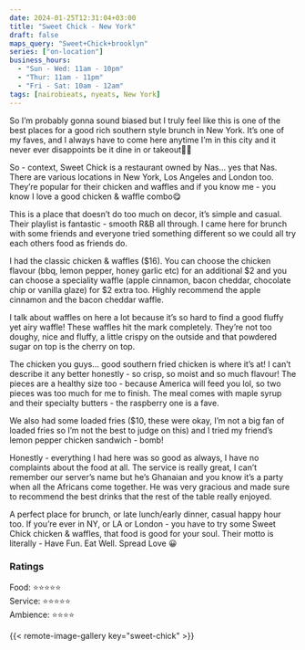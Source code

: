 ```yaml
---
date: 2024-01-25T12:31:04+03:00
title: "Sweet Chick - New York"
draft: false
maps_query: "Sweet+Chick+brooklyn"
series: ["on-location"]
business_hours:
  - "Sun - Wed: 11am - 10pm"
  - "Thur: 11am - 11pm"
  - "Fri - Sat: 10am - 12am"
tags: [nairobieats, nyeats, New York]
---
```


So I’m probably gonna sound biased but I truly feel like this is one of the best places for a good rich southern style brunch in New York. It’s one of my faves, and I always have to come here anytime I’m in this city and it never ever disappoints be it dine in or takeout👌🏾

So - context, Sweet Chick is a restaurant owned by Nas… yes that Nas. There are various locations in New York, Los Angeles and London too. They’re popular for their chicken and waffles and if you know me - you know I love a good chicken & waffle combo😋

This is a place that doesn’t do too much on decor, it’s simple and casual. Their playlist is fantastic - smooth R&B all through. I came here for brunch with some friends and everyone tried something different so we could all try each others food as friends do.

I had the classic chicken & waffles ($16). You can choose the chicken flavour (bbq, lemon pepper, honey garlic etc) for an additional $2 and you can choose a speciality waffle (apple cinnamon, bacon cheddar, chocolate chip or vanilla glaze) for $2 extra too. Highly recommend the apple cinnamon and the bacon cheddar waffle.

I talk about waffles on here a lot because it’s so hard to find a good fluffy yet airy waffle! These waffles hit the mark completely. They’re not too doughy, nice and fluffy, a little crispy on the outside and that powdered sugar on top is the cherry on top.

The chicken you guys… good southern fried chicken is where it’s at! I can’t describe it any better honestly - so crisp, so moist and so much flavour! The pieces are a healthy size too - because America will feed you lol, so two pieces was too much for me to finish. The meal comes with maple syrup and their specialty butters - the raspberry one is a fave.

We also had some loaded fries ($10, these were okay, I’m not a big fan of loaded fries so I’m not the best to judge on this) and I tried my friend’s lemon pepper chicken sandwich - bomb!

Honestly - everything I had here was so good as always, I have no complaints about the food at all. The service is really great, I can’t remember our server’s name but he’s Ghanaian and you know it’s a party when all the Africans come together. He was very gracious and made sure to recommend the best drinks that the rest of the table really enjoyed.

A perfect place for brunch, or late lunch/early dinner, casual happy hour too. If you’re ever in NY, or LA or London - you have to try some Sweet Chick chicken & waffles, that food is good for your soul. Their motto is literally - Have Fun. Eat Well. Spread Love 😀

### Ratings

Food: ⭐️⭐️⭐️⭐️⭐️<br>
Service: ⭐️⭐️⭐️⭐️⭐️<br>
Ambience: ⭐️⭐️⭐️⭐️<br>

{{< remote-image-gallery key="sweet-chick" >}}
